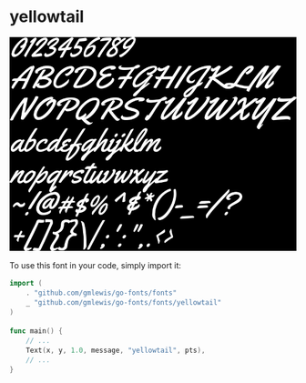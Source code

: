 # yellowtail

![yellowtail](yellowtail.png)

To use this font in your code, simply import it:

```go
import (
	. "github.com/gmlewis/go-fonts/fonts"
	_ "github.com/gmlewis/go-fonts/fonts/yellowtail"
)

func main() {
	// ...
	Text(x, y, 1.0, message, "yellowtail", pts),
	// ...
}
```

